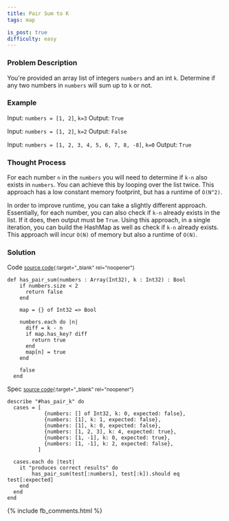 ```yaml
---
title: Pair Sum to K
tags: map

is_post: true
difficulty: easy
---
```



### Problem Description

You're provided an array list of integers `numbers` and an int `k`. Determine if any two numbers in `numbers` will sum up to `k` or not.

### Example
Input: `numbers = [1, 2]`, `k=3`
Output: `True`

Input: `numbers = [1, 2]`, `k=2`
Output: `False`

Input: `numbers = [1, 2, 3, 4, 5, 6, 7, 8, -8]`, `k=0`
Output: `True`

### Thought Process

For each number `n` in the `numbers` you will need to determine if `k-n` also exists in `numbers`. You can achieve this by looping over the list twice. This approach has a low constant memory footprint, but has a runtime of `O(N^2)`.

In order to improve runtime, you can take a slightly different approach. Essentially, for each number, you can also check if `k-n` already exists in the list. If it does, then output must be `True`. Using this approach, in a single iteration, you can build the HashMap as well as check if `k-n` already exists. This approach will incur `O(N)` of memory but also a runtime of `O(N)`.

### Solution
Code
<small>[source code](https://github.com/algos-with-crystal/algos-with-crystal.github.io/blob/master/lib/pair_sum_to_k.cr){:target="_blank" rel="noopener"}</small>


```
def has_pair_sum(numbers : Array(Int32), k : Int32) : Bool
    if numbers.size < 2
      return false
    end
  
    map = {} of Int32 => Bool
  
    numbers.each do |n|
      diff = k - n
      if map.has_key? diff
        return true
      end
      map[n] = true
    end

    false
  end
  ```

Spec 
<small>[source code](https://github.com/algos-with-crystal/algos-with-crystal.github.io/blob/master/lib/spec/pair_sum_to_k_spec.cr){:target="_blank" rel="noopener"}</small>


```
describe "#has_pair_k" do
  cases = [
            {numbers: [] of Int32, k: 0, expected: false},
            {numbers: [1], k: 1, expected: false},
            {numbers: [1], k: 0, expected: false},
            {numbers: [1, 2, 3], k: 4, expected: true},
            {numbers: [1, -1], k: 0, expected: true},
            {numbers: [1, -1], k: 2, expected: false},
          ]

  cases.each do |test|
    it "produces correct results" do
        has_pair_sum(test[:numbers], test[:k]).should eq test[:expected]
    end
  end
end
```

{% include  fb_comments.html %}